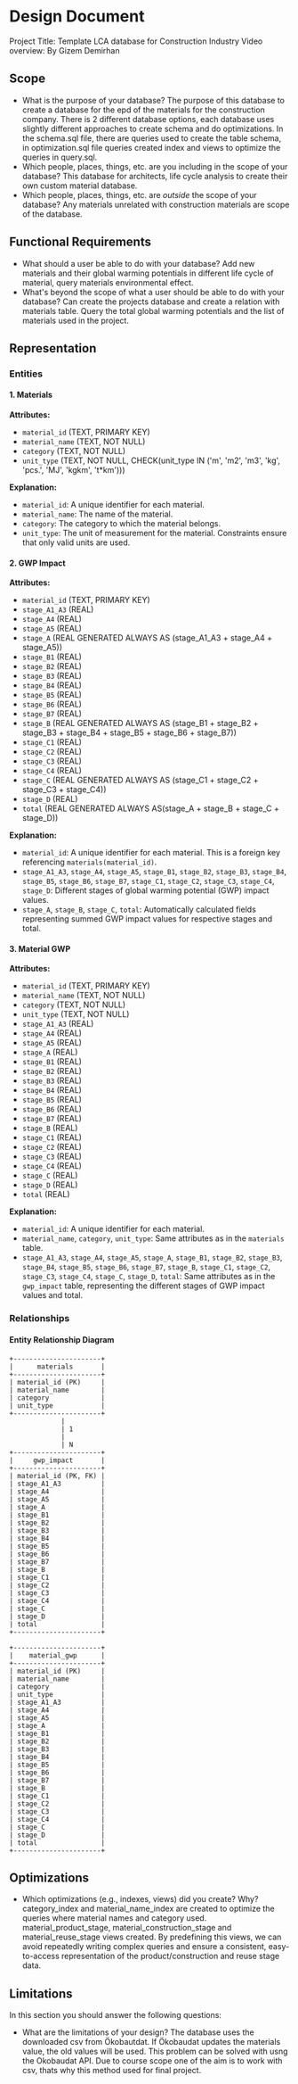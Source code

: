 # Design Document

Project Title: Template LCA database for Construction Industry
Video overview: <URL HERE>
By Gizem Demirhan

## Scope

- What is the purpose of your database?
  The purpose of this database to create a database for the epd of the materials for the construction company. There is 2 different database options, each database uses slightly different approaches to create schema and do optimizations. In the schema.sql file, there are queries used to create the table schema, in optimization.sql file queries created index and views to optimize the queries in query.sql.
- Which people, places, things, etc. are you including in the scope of your database?
  This database for architects, life cycle analysis to create their own custom material database.
- Which people, places, things, etc. are _outside_ the scope of your database?
  Any materials unrelated with construction materials are scope of the database.

## Functional Requirements

- What should a user be able to do with your database?
  Add new materials and their global warming potentials in different life cycle of material, query materials environmental effect.
- What's beyond the scope of what a user should be able to do with your database?
  Can create the projects database and create a relation with materials table. Query the total global warming potentials and the list of materials used in the project.

## Representation

### Entities

#### 1. Materials

**Attributes:**

- `material_id` (TEXT, PRIMARY KEY)
- `material_name` (TEXT, NOT NULL)
- `category` (TEXT, NOT NULL)
- `unit_type` (TEXT, NOT NULL, CHECK(unit_type IN ('m', 'm2', 'm3', 'kg', 'pcs.', 'MJ', 'kgkm', 't\*km')))

**Explanation:**

- `material_id`: A unique identifier for each material.
- `material_name`: The name of the material.
- `category`: The category to which the material belongs.
- `unit_type`: The unit of measurement for the material. Constraints ensure that only valid units are used.

#### 2. GWP Impact

**Attributes:**

- `material_id` (TEXT, PRIMARY KEY)
- `stage_A1_A3` (REAL)
- `stage_A4` (REAL)
- `stage_A5` (REAL)
- `stage_A` (REAL GENERATED ALWAYS AS (stage_A1_A3 + stage_A4 + stage_A5))
- `stage_B1` (REAL)
- `stage_B2` (REAL)
- `stage_B3` (REAL)
- `stage_B4` (REAL)
- `stage_B5` (REAL)
- `stage_B6` (REAL)
- `stage_B7` (REAL)
- `stage_B` (REAL GENERATED ALWAYS AS (stage_B1 + stage_B2 + stage_B3 + stage_B4 + stage_B5 + stage_B6 + stage_B7))
- `stage_C1` (REAL)
- `stage_C2` (REAL)
- `stage_C3` (REAL)
- `stage_C4` (REAL)
- `stage_C` (REAL GENERATED ALWAYS AS (stage_C1 + stage_C2 + stage_C3 + stage_C4))
- `stage_D` (REAL)
- `total` (REAL GENERATED ALWAYS AS(stage_A + stage_B + stage_C + stage_D))

**Explanation:**

- `material_id`: A unique identifier for each material. This is a foreign key referencing `materials(material_id)`.
- `stage_A1_A3`, `stage_A4`, `stage_A5`, `stage_B1`, `stage_B2`, `stage_B3`, `stage_B4`, `stage_B5`, `stage_B6`, `stage_B7`, `stage_C1`, `stage_C2`, `stage_C3`, `stage_C4`, `stage_D`: Different stages of global warming potential (GWP) impact values.
- `stage_A`, `stage_B`, `stage_C`, `total`: Automatically calculated fields representing summed GWP impact values for respective stages and total.

#### 3. Material GWP

**Attributes:**

- `material_id` (TEXT, PRIMARY KEY)
- `material_name` (TEXT, NOT NULL)
- `category` (TEXT, NOT NULL)
- `unit_type` (TEXT, NOT NULL)
- `stage_A1_A3` (REAL)
- `stage_A4` (REAL)
- `stage_A5` (REAL)
- `stage_A` (REAL)
- `stage_B1` (REAL)
- `stage_B2` (REAL)
- `stage_B3` (REAL)
- `stage_B4` (REAL)
- `stage_B5` (REAL)
- `stage_B6` (REAL)
- `stage_B7` (REAL)
- `stage_B` (REAL)
- `stage_C1` (REAL)
- `stage_C2` (REAL)
- `stage_C3` (REAL)
- `stage_C4` (REAL)
- `stage_C` (REAL)
- `stage_D` (REAL)
- `total` (REAL)

**Explanation:**

- `material_id`: A unique identifier for each material.
- `material_name`, `category`, `unit_type`: Same attributes as in the `materials` table.
- `stage_A1_A3`, `stage_A4`, `stage_A5`, `stage_A`, `stage_B1`, `stage_B2`, `stage_B3`, `stage_B4`, `stage_B5`, `stage_B6`, `stage_B7`, `stage_B`, `stage_C1`, `stage_C2`, `stage_C3`, `stage_C4`, `stage_C`, `stage_D`, `total`: Same attributes as in the `gwp_impact` table, representing the different stages of GWP impact values and total.

### Relationships

#### Entity Relationship Diagram

```plaintext
+----------------------+
|      materials       |
+----------------------+
| material_id (PK)     |
| material_name        |
| category             |
| unit_type            |
+----------------------+
             |
             | 1
             |
             | N
+----------------------+
|     gwp_impact       |
+----------------------+
| material_id (PK, FK) |
| stage_A1_A3          |
| stage_A4             |
| stage_A5             |
| stage_A              |
| stage_B1             |
| stage_B2             |
| stage_B3             |
| stage_B4             |
| stage_B5             |
| stage_B6             |
| stage_B7             |
| stage_B              |
| stage_C1             |
| stage_C2             |
| stage_C3             |
| stage_C4             |
| stage_C              |
| stage_D              |
| total                |
+----------------------+

+----------------------+
|    material_gwp      |
+----------------------+
| material_id (PK)     |
| material_name        |
| category             |
| unit_type            |
| stage_A1_A3          |
| stage_A4             |
| stage_A5             |
| stage_A              |
| stage_B1             |
| stage_B2             |
| stage_B3             |
| stage_B4             |
| stage_B5             |
| stage_B6             |
| stage_B7             |
| stage_B              |
| stage_C1             |
| stage_C2             |
| stage_C3             |
| stage_C4             |
| stage_C              |
| stage_D              |
| total                |
+----------------------+
```

## Optimizations

- Which optimizations (e.g., indexes, views) did you create? Why?
  category_index and material_name_index are created to optimize the queries where material names and category used.
  material_product_stage, material_construction_stage and material_reuse_stage views created. By predefining this views, we can avoid repeatedly writing complex queries and ensure a consistent, easy-to-access representation of the product/construction and reuse stage data.

## Limitations

In this section you should answer the following questions:

- What are the limitations of your design?
  The database uses the downloaded csv from Ökobautdat. If Ökobaudat updates the materials value, the old values will be used. This problem can be solved with usng the Okobaudat API. Due to course scope one of the aim is to work with csv, thats why this method used for final project.
